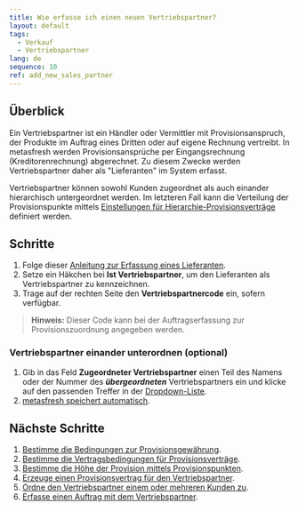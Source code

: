 ```yaml
---
title: Wie erfasse ich einen neuen Vertriebspartner?
layout: default
tags:
  - Verkauf
  - Vertriebspartner
lang: de
sequence: 10
ref: add_new_sales_partner
---
```


## Überblick
Ein Vertriebspartner ist ein Händler oder Vermittler mit Provisionsanspruch, der Produkte im Auftrag eines Dritten oder auf eigene Rechnung vertreibt. In metasfresh werden Provisionsansprüche per Eingangsrechnung (Kreditorenrechnung) abgerechnet. Zu diesem Zwecke werden Vertriebspartner daher als "Lieferanten" im System erfasst.

Vertriebspartner können sowohl Kunden zugeordnet als auch einander hierarchisch untergeordnet werden. Im letzteren Fall kann die Verteilung der Provisionspunkte mittels [Einstellungen für Hierarchie-Provisionsverträge](Provisionsbedingungen_Details) definiert werden.

## Schritte
1. Folge dieser [Anleitung zur Erfassung eines Lieferanten](Neuer_Geschaeftspartner_Lieferant).
1. Setze ein Häkchen bei **Ist Vertriebspartner**, um den Lieferanten als Vertriebspartner zu kennzeichnen.
1. Trage auf der rechten Seite den **Vertriebspartnercode** ein, sofern verfügbar.
 >**Hinweis:** Dieser Code kann bei der Auftragserfassung zur Provisionszuordnung angegeben werden.

### <a name="vp-hierarchie">Vertriebspartner einander unterordnen (optional)</a>
1. Gib in das Feld **Zugeordneter Vertriebspartner** einen Teil des Namens oder der Nummer des ***übergeordneten*** Vertriebspartners ein und klicke auf den passenden Treffer in der <a href="Keyboard_Shortcuts_Liste#dropdown" title="Dynamisches Suchfeld (Autocomplete)">Dropdown-Liste</a>.
1. [metasfresh speichert automatisch](Speicheranzeige).

## Nächste Schritte
1. [Bestimme die Bedingungen zur Provisionsgewährung](Provisionsbedingungen_Details).
1. [Bestimme die Vertragsbedingungen für Provisionsverträge](Vertragsbedingungen_Provision_definieren).
1. [Bestimme die Höhe der Provision mittels Provisionspunkten](Provisionspunkte_Preis).
1. [Erzeuge einen Provisionsvertrag für den Vertriebspartner](Provisionsvertrag_erzeugen).
1. [Ordne den Vertriebspartner einem oder mehreren Kunden zu](Vertriebspartner_Kunden_zuordnen).
1. [Erfasse einen Auftrag mit dem Vertriebspartner](Auftrag_erfassen_Vertriebspartner).
